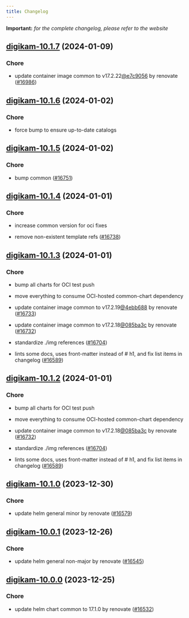 ```yaml
---
title: Changelog
---
```


**Important:**
*for the complete changelog, please refer to the website*




## [digikam-10.1.7](https://github.com/truecharts/charts/compare/digikam-10.1.6...digikam-10.1.7) (2024-01-09)

### Chore



- update container image common to v17.2.22[@e7c9056](https://github.com/e7c9056) by renovate ([#16986](https://github.com/truecharts/charts/issues/16986))


## [digikam-10.1.6](https://github.com/truecharts/charts/compare/digikam-10.1.5...digikam-10.1.6) (2024-01-02)

### Chore



- force bump to ensure up-to-date catalogs


## [digikam-10.1.5](https://github.com/truecharts/charts/compare/digikam-10.1.4...digikam-10.1.5) (2024-01-02)

### Chore



- bump common ([#16751](https://github.com/truecharts/charts/issues/16751))


## [digikam-10.1.4](https://github.com/truecharts/charts/compare/digikam-10.1.3...digikam-10.1.4) (2024-01-01)

### Chore



- increase common version for oci fixes

- remove non-existent template refs ([#16738](https://github.com/truecharts/charts/issues/16738))


## [digikam-10.1.3](https://github.com/truecharts/charts/compare/digikam-10.1.0...digikam-10.1.3) (2024-01-01)

### Chore



- bump all charts for OCI test push

- move everything to consume OCI-hosted common-chart dependency

- update container image common to v17.2.19[@4ebb688](https://github.com/4ebb688) by renovate ([#16733](https://github.com/truecharts/charts/issues/16733))

- update container image common to v17.2.18[@085ba3c](https://github.com/085ba3c) by renovate ([#16732](https://github.com/truecharts/charts/issues/16732))

- standardize ./img references ([#16704](https://github.com/truecharts/charts/issues/16704))

- lints some docs, uses front-matter instead of # h1, and fix list items in changelog ([#16589](https://github.com/truecharts/charts/issues/16589))


## [digikam-10.1.2](https://github.com/truecharts/charts/compare/digikam-10.1.0...digikam-10.1.2) (2024-01-01)

### Chore



- bump all charts for OCI test push

- move everything to consume OCI-hosted common-chart dependency

- update container image common to v17.2.18[@085ba3c](https://github.com/085ba3c) by renovate ([#16732](https://github.com/truecharts/charts/issues/16732))

- standardize ./img references ([#16704](https://github.com/truecharts/charts/issues/16704))

- lints some docs, uses front-matter instead of # h1, and fix list items in changelog ([#16589](https://github.com/truecharts/charts/issues/16589))
## [digikam-10.1.0](https://github.com/truecharts/charts/compare/digikam-10.0.1...digikam-10.1.0) (2023-12-30)

### Chore

- update helm general minor by renovate ([#16579](https://github.com/truecharts/charts/issues/16579))

## [digikam-10.0.1](https://github.com/truecharts/charts/compare/digikam-10.0.0...digikam-10.0.1) (2023-12-26)

### Chore

- update helm general non-major by renovate ([#16545](https://github.com/truecharts/charts/issues/16545))

## [digikam-10.0.0](https://github.com/truecharts/charts/compare/digikam-9.0.11...digikam-10.0.0) (2023-12-25)

### Chore

- update helm chart common to 17.1.0 by renovate ([#16532](https://github.com/truecharts/charts/issues/16532))
